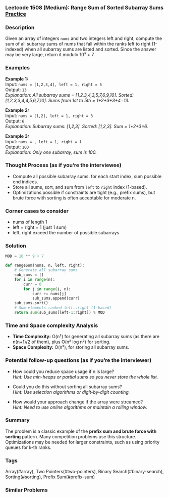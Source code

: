 ### Leetcode 1508 (Medium): Range Sum of Sorted Subarray Sums [Practice](https://leetcode.com/problems/range-sum-of-sorted-subarray-sums)

### Description  
Given an array of integers `nums` and two integers left and right, compute the sum of all subarray sums of nums that fall within the ranks left to right (1-indexed) when all subarray sums are listed and sorted. Since the answer may be very large, return it modulo 10⁹ + 7.

### Examples  

**Example 1:**  
Input: `nums = [1,2,3,4], left = 1, right = 5`  
Output: `13`  
*Explanation: All subarray sums = [1,2,3,4,3,5,7,6,9,10]. Sorted: [1,2,3,3,4,4,5,6,7,10]. Sums from 1st to 5th = 1+2+3+3+4=13.*

**Example 2:**  
Input: `nums = [1,2], left = 1, right = 3`  
Output: `6`  
*Explanation: Subarray sums: [1,2,3]. Sorted: [1,2,3]. Sum = 1+2+3=6.*

**Example 3:**  
Input: `nums = , left = 1, right = 1`  
Output: `100`  
*Explanation: Only one subarray, sum is 100.*

### Thought Process (as if you’re the interviewee)  
- Compute all possible subarray sums: for each start index, sum possible end indices.
- Store all sums, sort, and sum from `left` to `right` index (1-based).
- Optimizations possible if constraints are tight (e.g., prefix sums), but brute force with sorting is often acceptable for moderate n.

### Corner cases to consider  
- nums of length 1
- left = right = 1 (just 1 sum)
- left, right exceed the number of possible subarrays

### Solution

```python
MOD = 10 ** 9 + 7

def rangeSum(nums, n, left, right):
    # Generate all subarray sums
    sub_sums = []
    for i in range(n):
        curr = 0
        for j in range(i, n):
            curr += nums[j]
            sub_sums.append(curr)
    sub_sums.sort()
    # Sum elements ranked left..right (1-based)
    return sum(sub_sums[left-1:right]) % MOD
```

### Time and Space complexity Analysis  

- **Time Complexity:** O(n²) for generating all subarray sums (as there are n(n+1)/2 of them), plus O(n² log n²) for sorting.
- **Space Complexity:** O(n²), for storing all subarray sums.

### Potential follow-up questions (as if you’re the interviewer)  

- How could you reduce space usage if n is large?  
  *Hint: Use min-heaps or partial sums so you never store the whole list.*

- Could you do this without sorting all subarray sums?  
  *Hint: Use selection algorithms or digit-by-digit counting.*

- How would your approach change if the array were streamed?  
  *Hint: Need to use online algorithms or maintain a rolling window.*

### Summary
The problem is a classic example of the **prefix sum and brute force with sorting** pattern. Many competition problems use this structure. Optimizations may be needed for larger constraints, such as using priority queues for k-th ranks.

### Tags
Array(#array), Two Pointers(#two-pointers), Binary Search(#binary-search), Sorting(#sorting), Prefix Sum(#prefix-sum)

### Similar Problems
